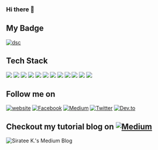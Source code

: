 ### Hi there 👋

<!--
**sirateek/sirateek** is a ✨ _special_ ✨ repository because its `README.md` (this file) appears on your GitHub profile.

Here are some ideas to get you started:

- 🔭 I’m currently working on ...
- 🌱 I’m currently learning ...
- 👯 I’m looking to collaborate on ...
- 🤔 I’m looking for help with ...
- 💬 Ask me about ...
- 📫 How to reach me: ...
- 😄 Pronouns: ...
- ⚡ Fun fact: ...
-->

## My Badge
[![dsc](https://img.shields.io/badge/-Developer%20Student%20Club%20Core%20Team-DB4437?style=flat&logo=google&logoColor=FFFFFF)][dsc]

## Tech Stack

<img src="https://img.shields.io/badge/-Flutter-02569B?style=flat&logo=flutter&logoColor=FFFFFF"> <img src="https://img.shields.io/badge/-Dart-0175C2?style=flat&logo=dart&logoColor=FFFFFF">
<img src="https://img.shields.io/badge/-LINE%20API-00b900?style=flat&logo=line&logoColor=FFFFFF">
<img src="https://img.shields.io/badge/-Firebase-FFA611?style=flat&logo=firebase&logoColor=FFFFFF">
<img src="https://img.shields.io/badge/-Google%20Cloud-4285F4?style=flat&logo=google%20cloud&logoColor=FFFFFF">
<img src="https://img.shields.io/badge/-Dialogflow-FF9800?style=flat&logo=dialogflow&logoColor=FFFFFF">
<img src="https://img.shields.io/badge/-Swift-FC3D39?style=flat&logo=swift&logoColor=FFFFFF">
<img src="https://img.shields.io/badge/-Python-646464?style=flat&logo=python&logoColor=FFFFFF">
<img src="https://img.shields.io/badge/-Node.js-3C873A?style=flat&logo=Node.js&logoColor=white">
<img src="https://img.shields.io/badge/-JavaScript-eed718?style=flat&logo=javascript&logoColor=ffffff">
<img src="https://img.shields.io/badge/-Typescript-3178C6?style=flat&logo=typescript&logoColor=ffffff">
<img src = "https://img.shields.io/badge/-HTML5-E34F26?style=flat&logo=html5&logoColor=white">

## Follow me on
[![website](http://img.shields.io/badge/-https://sirateek.dev-db8918?style=flat&logo=stripe&logoColor=white)][website]
[![Facebook](http://img.shields.io/badge/-Facebook-3B5998?style=flat&logo=facebook&logoColor=white)][facebook]
[![Medium](http://img.shields.io/badge/-Medium-black?style=flat&logo=medium&logoColor=white)][medium]
[![Twitter](http://img.shields.io/badge/-Twitter-1DA1F2?style=flat&logo=twitter&logoColor=white)][twitter]
[![Dev.to](http://img.shields.io/badge/-dev.to-000000?style=flat&logo=dev.to&logoColor=white)][devto]

## Checkout my tutorial blog on [![Medium](http://img.shields.io/badge/-Medium-black?style=flat&logo=medium&logoColor=white)][medium]
![Siratee K.'s Medium Blog](https://github-cards-external-blogs-ten.vercel.app/getMediumBlogs?username=sirateek&type=horizontal)

[dsc]: https://dsc.community.dev/kasetsart-university/

[devto]: https://dev.to/sirateek
[website]: https://sirateek.dev
[medium]: https://medium.com/@sirateek
[twitter]: https://twitter.com/@sirateek28
[facebook]: https://facebook.com/sirateek
